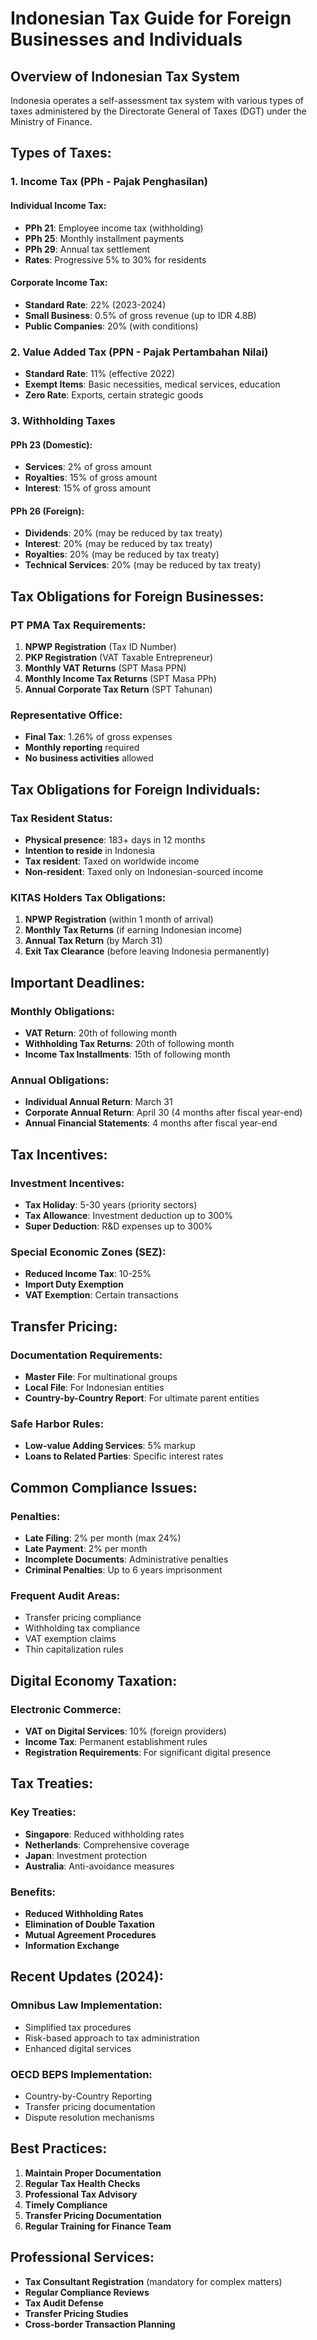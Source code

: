 # Indonesian Tax Guide for Foreign Businesses and Individuals

## Overview of Indonesian Tax System

Indonesia operates a self-assessment tax system with various types of taxes administered by the Directorate General of Taxes (DGT) under the Ministry of Finance.

## Types of Taxes:

### 1. Income Tax (PPh - Pajak Penghasilan)

#### Individual Income Tax:
- **PPh 21**: Employee income tax (withholding)
- **PPh 25**: Monthly installment payments
- **PPh 29**: Annual tax settlement
- **Rates**: Progressive 5% to 30% for residents

#### Corporate Income Tax:
- **Standard Rate**: 22% (2023-2024)
- **Small Business**: 0.5% of gross revenue (up to IDR 4.8B)
- **Public Companies**: 20% (with conditions)

### 2. Value Added Tax (PPN - Pajak Pertambahan Nilai)
- **Standard Rate**: 11% (effective 2022)
- **Exempt Items**: Basic necessities, medical services, education
- **Zero Rate**: Exports, certain strategic goods

### 3. Withholding Taxes

#### PPh 23 (Domestic):
- **Services**: 2% of gross amount
- **Royalties**: 15% of gross amount
- **Interest**: 15% of gross amount

#### PPh 26 (Foreign):
- **Dividends**: 20% (may be reduced by tax treaty)
- **Interest**: 20% (may be reduced by tax treaty)
- **Royalties**: 20% (may be reduced by tax treaty)
- **Technical Services**: 20% (may be reduced by tax treaty)

## Tax Obligations for Foreign Businesses:

### PT PMA Tax Requirements:
1. **NPWP Registration** (Tax ID Number)
2. **PKP Registration** (VAT Taxable Entrepreneur)
3. **Monthly VAT Returns** (SPT Masa PPN)
4. **Monthly Income Tax Returns** (SPT Masa PPh)
5. **Annual Corporate Tax Return** (SPT Tahunan)

### Representative Office:
- **Final Tax**: 1.26% of gross expenses
- **Monthly reporting** required
- **No business activities** allowed

## Tax Obligations for Foreign Individuals:

### Tax Resident Status:
- **Physical presence**: 183+ days in 12 months
- **Intention to reside** in Indonesia
- **Tax resident**: Taxed on worldwide income
- **Non-resident**: Taxed only on Indonesian-sourced income

### KITAS Holders Tax Obligations:
1. **NPWP Registration** (within 1 month of arrival)
2. **Monthly Tax Returns** (if earning Indonesian income)
3. **Annual Tax Return** (by March 31)
4. **Exit Tax Clearance** (before leaving Indonesia permanently)

## Important Deadlines:

### Monthly Obligations:
- **VAT Return**: 20th of following month
- **Withholding Tax Returns**: 20th of following month
- **Income Tax Installments**: 15th of following month

### Annual Obligations:
- **Individual Annual Return**: March 31
- **Corporate Annual Return**: April 30 (4 months after fiscal year-end)
- **Annual Financial Statements**: 4 months after fiscal year-end

## Tax Incentives:

### Investment Incentives:
- **Tax Holiday**: 5-30 years (priority sectors)
- **Tax Allowance**: Investment deduction up to 300%
- **Super Deduction**: R&D expenses up to 300%

### Special Economic Zones (SEZ):
- **Reduced Income Tax**: 10-25%
- **Import Duty Exemption**
- **VAT Exemption**: Certain transactions

## Transfer Pricing:

### Documentation Requirements:
- **Master File**: For multinational groups
- **Local File**: For Indonesian entities
- **Country-by-Country Report**: For ultimate parent entities

### Safe Harbor Rules:
- **Low-value Adding Services**: 5% markup
- **Loans to Related Parties**: Specific interest rates

## Common Compliance Issues:

### Penalties:
- **Late Filing**: 2% per month (max 24%)
- **Late Payment**: 2% per month
- **Incomplete Documents**: Administrative penalties
- **Criminal Penalties**: Up to 6 years imprisonment

### Frequent Audit Areas:
- Transfer pricing compliance
- Withholding tax compliance
- VAT exemption claims
- Thin capitalization rules

## Digital Economy Taxation:

### Electronic Commerce:
- **VAT on Digital Services**: 10% (foreign providers)
- **Income Tax**: Permanent establishment rules
- **Registration Requirements**: For significant digital presence

## Tax Treaties:

### Key Treaties:
- **Singapore**: Reduced withholding rates
- **Netherlands**: Comprehensive coverage
- **Japan**: Investment protection
- **Australia**: Anti-avoidance measures

### Benefits:
- **Reduced Withholding Rates**
- **Elimination of Double Taxation**
- **Mutual Agreement Procedures**
- **Information Exchange**

## Recent Updates (2024):

### Omnibus Law Implementation:
- Simplified tax procedures
- Risk-based approach to tax administration
- Enhanced digital services

### OECD BEPS Implementation:
- Country-by-Country Reporting
- Transfer pricing documentation
- Dispute resolution mechanisms

## Best Practices:

1. **Maintain Proper Documentation**
2. **Regular Tax Health Checks**
3. **Professional Tax Advisory**
4. **Timely Compliance**
5. **Transfer Pricing Documentation**
6. **Regular Training for Finance Team**

## Professional Services:

- **Tax Consultant Registration** (mandatory for complex matters)
- **Regular Compliance Reviews**
- **Tax Audit Defense**
- **Transfer Pricing Studies**
- **Cross-border Transaction Planning**
